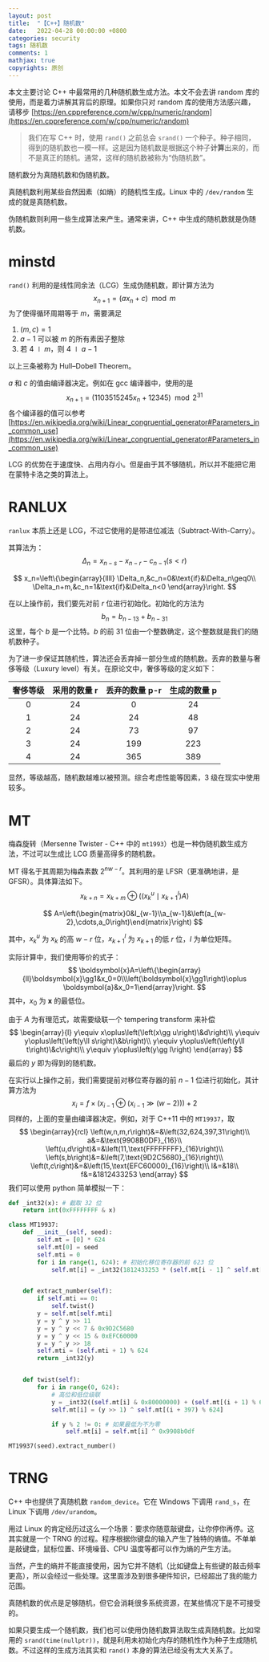```yaml
---
layout: post
title:  "【C++】随机数"
date:   2022-04-28 00:00:00 +0800
categories: security
tags: 随机数
comments: 1
mathjax: true
copyrights: 原创
---
```


本文主要讨论 C++ 中最常用的几种随机数生成方法。本文不会去讲 random 库的使用，而是着力讲解其背后的原理。如果你只对 random 库的使用方法感兴趣，请移步 [https://en.cppreference.com/w/cpp/numeric/random](https://en.cppreference.com/w/cpp/numeric/random)

> 我们在写 C++ 时，使用 `rand()` 之前总会 `srand()` 一个种子。种子相同，得到的随机数也一模一样。这是因为随机数是根据这个种子**计算**出来的，而不是真正的随机。通常，这样的随机数被称为“伪随机数”。

随机数分为真随机数和伪随机数。

真随机数利用某些自然因素（如熵）的随机性生成。Linux 中的 `/dev/random` 生成的就是真随机数。

伪随机数则利用一些生成算法来产生。通常来讲，C++ 中生成的随机数就是伪随机数。

# minstd

`rand()` 利用的是线性同余法（LCG）生成伪随机数，即计算方法为
$$
x_{n+1}=\left(a x_n+c\right)\mod m
$$
为了使得循环周期等于 $m$，需要满足

1. $\left(m,c\right)=1$
2. $a-1$ 可以被 $m$ 的所有素因子整除
3. 若 $4\mid m$，则 $4\mid a-1$

以上三条被称为 Hull–Dobell Theorem。

$a$ 和 $c$ 的值由编译器决定。例如在 gcc 编译器中，使用的是
$$
x_{n+1}=\left(1103515245 x_n+12345\right)\mod 2^{31}
$$
各个编译器的值可以参考 [https://en.wikipedia.org/wiki/Linear_congruential_generator#Parameters_in_common_use](https://en.wikipedia.org/wiki/Linear_congruential_generator#Parameters_in_common_use)

LCG 的优势在于速度快、占用内存小。但是由于其不够随机，所以并不能把它用在蒙特卡洛之类的算法上。

# RANLUX

`ranlux` 本质上还是 LCG，不过它使用的是带进位减法（Subtract-With-Carry）。

其算法为：
$$
\Delta_n=x_{n-s}-x_{n-r}-c_{n-1}\left(s<r\right)
$$

$$
x_n=\left\{\begin{array}{llll}
\Delta_n,&c_n=0&\text{if}&\Delta_n\geq0\\
\Delta_n+m,&c_n=1&\text{if}&\Delta_n<0
\end{array}\right.
$$

在以上操作前，我们要先对前 $r$ 位进行初始化。初始化的方法为
$$
b_n=b_{n-13}+b_{n-31}
$$
这里，每个 $b$ 是一个比特。$b$ 的前 $31$ 位由一个整数确定，这个整数就是我们的随机数种子。

为了进一步保证其随机性，算法还会丢弃掉一部分生成的随机数。丢弃的数量与奢侈等级（Luxury level）有关。在原论文中，奢侈等级的定义如下：

| 奢侈等级 | 采用的数量 r | 丢弃的数量 p-r | 生成的数量 p |
| :------: | :----------: | :------------: | :----------: |
|    0     |      24      |       0        |      24      |
|    1     |      24      |       24       |      48      |
|    2     |      24      |       73       |      97      |
|    3     |      24      |      199       |     223      |
|    4     |      24      |      365       |     389      |

显然，等级越高，随机数越难以被预测。综合考虑性能等因素，3 级在现实中使用较多。

# MT

梅森旋转（Mersenne Twister - C++ 中的 `mt1993`）也是一种伪随机数生成方法，不过可以生成比 LCG 质量高得多的随机数。

MT 得名于其周期为梅森素数 $2^{nw-r}$。其利用的是 LFSR（更准确地讲，是 GFSR）。具体算法如下。
$$
x_{k+n}=x_{k+m}\oplus\left(\left(x_k^u\mid x_{k+1}^l\right)A\right)
$$

$$
A=\left(\begin{matrix}0&I_{w-1}\\a_{w-1}&\left(a_{w-2},\cdots,a_0\right)\end{matrix}\right)
$$

其中，$x_k^u$ 为 $x_k$ 的高 $w-r$ 位，$x_{k+1}^l$ 为 $x_{k+1}$ 的低 $r$ 位，$I$ 为单位矩阵。

实际计算中，我们使用等价的式子：
$$
\boldsymbol{x}A=\left\{\begin{array}{ll}\boldsymbol{x}\gg1&x_0=0\\\left(\boldsymbol{x}\gg1\right)\oplus \boldsymbol{a}&x_0=1\end{array}\right.
$$
其中，$x_0$ 为 $\boldsymbol{x}$ 的最低位。

由于 $A$ 为有理范式，故需要级联一个 tempering transform 来补偿
$$
\begin{array}{l}
y\equiv x\oplus\left(\left(x\gg u\right)\&d\right)\\
y\equiv y\oplus\left(\left(y\ll s\right)\&b\right)\\
y\equiv y\oplus\left(\left(y\ll t\right)\&c\right)\\
y\equiv y\oplus\left(y\gg l\right)
\end{array}
$$
最后的 $y$ 即为得到的随机数。

在实行以上操作之前，我们需要提前对移位寄存器的前 $n-1$ 位进行初始化，其计算方法为
$$
x_i=f\times\left(x_{i-1}\oplus\left(x_{i-1}\gg\left(w-2\right)\right)\right)+2
$$
同样的，上面的变量由编译器决定。例如，对于 C++11 中的 `MT19937`，取
$$
\begin{array}{rcl}
\left(w,n,m,r\right)&=&\left(32,624,397,31\right)\\
a&=&\text{9908B0DF}_{16}\\
\left(u,d\right)&=&\left(11,\text{FFFFFFFF}_{16}\right)\\
\left(s,b\right)&=&\left(7,\text{9D2C5680}_{16}\right)\\
\left(t,c\right)&=&\left(15,\text{EFC60000}_{16}\right)\\
l&=&18\\
f&=&1812433253
\end{array}
$$
我们可以使用 python 简单模拟一下：

```python
def _int32(x): # 截取 32 位
    return int(0xFFFFFFFF & x)

class MT19937:
    def __init__(self, seed):
        self.mt = [0] * 624
        self.mt[0] = seed
        self.mti = 0
        for i in range(1, 624): # 初始化移位寄存器的前 623 位
            self.mt[i] = _int32(1812433253 * (self.mt[i - 1] ^ self.mt[i - 1] >> 30) + i)


    def extract_number(self):
        if self.mti == 0:
            self.twist()
        y = self.mt[self.mti]
        y = y ^ y >> 11
        y = y ^ y << 7 & 0x9D2C5680
        y = y ^ y << 15 & 0xEFC60000
        y = y ^ y >> 18
        self.mti = (self.mti + 1) % 624
        return _int32(y)


    def twist(self):
        for i in range(0, 624):
            # 高位和低位级联
            y = _int32((self.mt[i] & 0x80000000) + (self.mt[(i + 1) % 624] & 0x7fffffff))
            self.mt[i] = (y >> 1) ^ self.mt[(i + 397) % 624]

            if y % 2 != 0: # 如果最低为不为零
                self.mt[i] = self.mt[i] ^ 0x9908b0df

MT19937(seed).extract_number()
```

# TRNG

C++ 中也提供了真随机数 `random_device`。它在 Windows 下调用 `rand_s`，在 Linux 下调用 `/dev/urandom`。

用过 Linux 的肯定经历过这么一个场景：要求你随意敲键盘，让你停你再停。这其实就是一个 TRNG 的过程。程序根据你键盘的输入产生了独特的熵值。不单单是敲键盘，鼠标位置、环境噪音、CPU 温度等都可以作为熵的产生方法。

当然，产生的熵并不能直接使用，因为它并不随机（比如键盘上有些键的敲击频率更高），所以会经过一些处理。这里面涉及到很多硬件知识，已经超出了我的能力范围。

真随机数的优点是足够随机，但它会消耗很多系统资源，在某些情况下是不可接受的。

如果只要生成一个随机数，我们也可以使用伪随机数算法取生成真随机数。比如常用的 `srand(time(nullptr))`，就是利用未初始化内存的随机性作为种子生成随机数。不过这样的生成方法其实和 `rand()` 本身的算法已经没有太大关系了。
